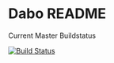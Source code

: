 # Dabo README #


Current Master Buildstatus

[![Build Status](https://travis-ci.com/NiggiSchiggi/dabo.svg?token=v4zBkZ1p2YHbnsqpZVb3&branch=master)](https://travis-ci.com/NiggiSchiggi/dabo)

